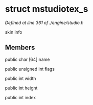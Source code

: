 # struct mstudiotex_s

*Defined at line 361 of ./engine/studio.h*

 skin info



## Members

public char [64] name

public unsigned int flags

public int width

public int height

public int index




